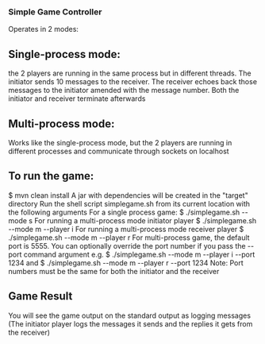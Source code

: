 ### Simple Game Controller

Operates in 2 modes:
## Single-process mode:
the 2 players are running in the same process but in different threads.
The initiator sends 10 messages to the receiver. The receiver echoes back those messages to the initiator amended with the message number.
Both the initiator and receiver terminate afterwards

## Multi-process mode:
Works like the single-process mode, but the 2 players are running in different processes and communicate through sockets on localhost

## To run the game:
$ mvn clean install
A jar with dependencies will be created in the "target" directory
Run the shell script simplegame.sh from its current location with the following arguments
For a single process game:
$ ./simplegame.sh --mode s
For running a multi-process mode initiator player
$ ./simplegame.sh --mode m --player i
For running a multi-process mode receiver player
$ ./simplegame.sh --mode m --player r
For multi-process game, the default port is 5555. You can optionally override the port number if you pass the --port command argument
e.g.
$ ./simplegame.sh --mode m --player i --port 1234
and
$ ./simplegame.sh --mode m --player r --port 1234
Note: Port numbers must be the same for both the initiator and the receiver

## Game Result
You will see the game output on the standard output as logging messages (The initiator player logs the messages it sends and the replies it gets from the receiver)
